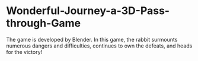 # Wonderful-Journey-a-3D-Pass-through-Game
The game is developed by Blender. In this game, the rabbit surmounts numerous dangers and difficulties,  continues to own the defeats, and heads for the victory!
